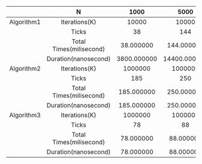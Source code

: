 | | N | 1000 | 5000 | 10000 | 20000 | 40000 | 60000 | 80000 | 100000 |
| :--: | :--: | :--: | :--: | :--: | :--: | :--: | :--: | :--: | :--: |
| Algorithm1 | Iterations(K) | 10000 | 10000 | 10000 | 10000 | 10000 | 10000 | 10000 | 10000 |
| | Ticks | 38 | 144 | 320 | 599 | 1102 | 1613 | 2147 | 2611 |
| | Total Times(milisecond) | 38.000000 | 144.000000 | 320.000000 | 599.000000 | 1102.000000 | 1613.000000 | 2147.000000 | 2611.000000 |
| | Duration(nanosecond) | 3800.000000 | 14400.000000 | 32000.000000 | 59900.000000 | 110200.000000 | 161300.000000 | 214700.000000 | 261100.000000 |
| Algorithm2 | Iterations(K) | 1000000 | 1000000 | 1000000 | 1000000 | 1000000 | 1000000 | 1000000 | 1000000 |
| | Ticks | 185 | 250 | 281 | 288 | 301 | 322 | 329 | 325 |
| | Total Times(milisecond) | 185.000000 | 250.000000 | 281.000000 | 288.000000 | 301.000000 | 322.000000 | 329.000000 | 325.000000 |
| | Duration(nanosecond) | 185.000000 | 250.000000 | 281.000000 | 288.000000 | 301.000000 | 322.000000 | 329.000000 | 325.000000 |
| Algorithm3 | Iterations(K) | 1000000 | 1000000 | 1000000 | 1000000 | 1000000 | 1000000 | 1000000 | 1000000 |
| | Ticks | 78 | 88 | 95 | 110 | 104 | 104 | 107 | 109 |
| | Total Times(milisecond) | 78.000000 | 88.000000 | 95.000000 | 110.000000 | 104.000000 | 104.000000 | 107.000000 | 109.000000 |
| | Duration(nanosecond) | 78.000000 | 88.000000 | 95.000000 | 110.000000 | 104.000000 | 104.000000 | 107.000000 | 109.000000 |
